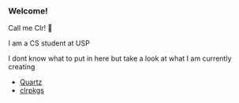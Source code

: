 ### Welcome!
Call me Clr! 👋

I am a CS student at USP

I dont know what to put in here but take a look at what I am currently creating
- [Quartz](https://github.com/clr-cera/Quartz)
- [clrpkgs](https://github.com/clr-cera/clrpkgs)
